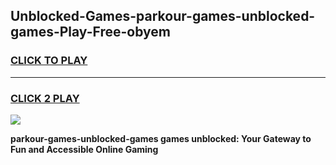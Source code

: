 
## Unblocked-Games-parkour-games-unblocked-games-Play-Free-obyem
<h3>
<a href="https://premium76.site?title=parkour-games-unblocked-games&ref=17A">CLICK TO PLAY</a></h3>
<hr>

<h3>
<a href="https://premium76.site?title=parkour-games-unblocked-games&ref=17A">CLICK 2 PLAY</a>
  
</h3>

<a href="https://premium76.site?title=parkour-games-unblocked-games&ref=17A"><img src="https://clearcache.store/games.png"></a>


**parkour-games-unblocked-games games unblocked: Your Gateway to Fun and Accessible Online Gaming**

